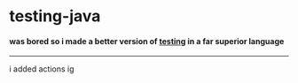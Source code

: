 # testing-java
#### was bored so i made a better version of [testing](https://github.com/usrDottik/Testing) in a far superior language
-----------------------------
i added actions ig
